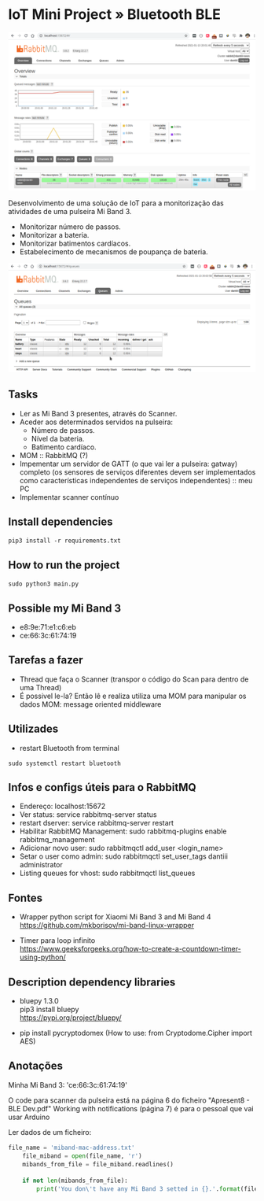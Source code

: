 # IoT Mini Project » Bluetooth BLE

![IoT Mini Project » Bluetooth BLE - RabbitMQ Overview](images/rabbit-overview.png)

Desenvolvimento de uma solução de IoT para a monitorização das atividades de uma pulseira Mi Band 3.
- Monitorizar número de passos.
- Monitorizar a bateria.
- Monitorizar batimentos cardíacos.
- Estabelecimento de mecanismos de poupança de bateria.

![IoT Mini Project » Bluetooth BLE - RabbitMQ Queues](images/rabbit-queues.png)

## Tasks

- Ler as Mi Band 3 presentes, através do Scanner.
- Aceder aos determinados servidos na pulseira:
    - Número de passos.
    - Nível da bateria.
    - Batimento cardíaco.
- MOM :: RabbitMQ (?)
- Impementar um servidor de GATT (o que vai ler a pulseira: gatway) completo (os sensores de serviços diferentes devem ser implementados como características independentes de serviços independentes) :: meu PC
- Implementar scanner contínuo

## Install dependencies
```
pip3 install -r requirements.txt
```

## How to run the project

```
sudo python3 main.py
```

## Possible my Mi Band 3

- e8:9e:71:e1:c6:eb
- ce:66:3c:61:74:19

## Tarefas a fazer

- Thread que faça o Scanner (transpor o código do Scan para dentro de uma Thread)
- É possivel le-la? Então lê e realiza utiliza uma MOM para manipular os dados
    MOM: message oriented middleware


## Utilizades

- restart Bluetooth from terminal
```
sudo systemctl restart bluetooth
```

## Infos e configs úteis para o RabbitMQ

- Endereço: localhost:15672
- Ver status: service rabbitmq-server status
- restart dserver: service rabbitmq-server restart
- Habilitar RabbitMQ Management: sudo rabbitmq-plugins enable rabbitmq_management
- Adicionar novo user: sudo rabbitmqctl add_user <login_name> <password>
- Setar o user como admin: sudo rabbitmqctl set_user_tags dantiii administrator
- Listing queues for vhost: sudo rabbitmqctl list_queues

## Fontes

- Wrapper python script for Xiaomi Mi Band 3 and Mi Band 4  
https://github.com/mkborisov/mi-band-linux-wrapper

- Timer para loop infinito  
https://www.geeksforgeeks.org/how-to-create-a-countdown-timer-using-python/

## Description dependency libraries

- bluepy 1.3.0  
pip3 install bluepy  
https://pypi.org/project/bluepy/

- pip install pycryptodomex (How to use: from Cryptodome.Cipher import AES)

## Anotações

Minha Mi Band 3: 'ce:66:3c:61:74:19'

O code para scanner da pulseira está na página 6 do ficheiro "Apresent8 - BLE Dev.pdf"
Working with notifications (página 7) é para o pessoal que vai usar Arduino

Ler dados de um ficheiro:  
```python
file_name = 'miband-mac-address.txt'
    file_miband = open(file_name, 'r')
    mibands_from_file = file_miband.readlines()

    if not len(mibands_from_file):
        print('You don\'t have any Mi Band 3 setted in {}.'.format(file_name))
```